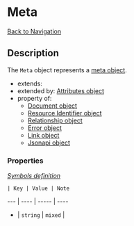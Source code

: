 # Meta
[Back to Navigation](README.md)

## Description

The `Meta` object represents a [meta object](http://jsonapi.org/format/#document-meta).

- extends:
- extended by: [Attributes object](objects-attributes.md)
- property of:
  - [Document object](objects-document.md)
  - [Resource Identifier object](objects-resource-identifier.md)
  - [Relationship object](objects-relationship.md)
  - [Error object](objects-error.md)
  - [Link object](objects-link.md)
  - [Jsonapi object](objects-jsonapi.md)

### Properties

_[Symbols definition](objects-introduction.md#symbols)_

    | Key | Value | Note
--- | ---- | ----- | ----
* | `string` | `mixed` |
